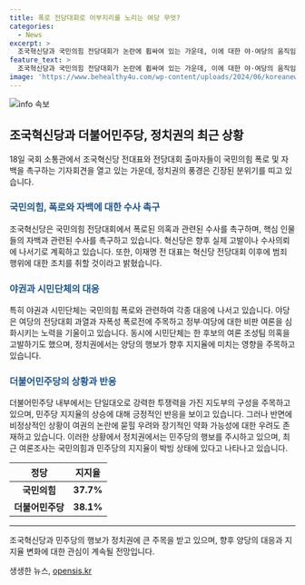 ```yaml
---
title: 폭로 전당대회로 어부지리를 노리는 여당 무엇?
categories:
  - News
excerpt: >
  조국혁신당과 국민의힘 전당대회가 논란에 휩싸여 있는 가운데, 이에 대한 야·여당의 움직임과 시민단체의 행동이 주목받고 있다. 의혹과 관련된 수사촉구와 고발 등의 계획이 발표되며 정치권의 긴장감이 높아지고 있다. 이에 따른 당 내부의 의견 차이와 지지율 변화도 큰 관심사로 대두되고 있으며, 정치권은 앞으로의 지지율에 어떤 영향을 미칠지 주목하고 있다.
feature_text: >
  조국혁신당과 국민의힘 전당대회가 논란에 휩싸여 있는 가운데, 이에 대한 야·여당의 움직임과 시민단체의 행동이 주목받고 있다. 의혹과 관련된 수사촉구와 고발 등의 계획이 발표되며 정치권의 긴장감이 높아지고 있다. 이에 따른 당 내부의 의견 차이와 지지율 변화도 큰 관심사로 대두되고 있으며, 정치권은 앞으로의 지지율에 어떤 영향을 미칠지 주목하고 있다.
image: 'https://www.behealthy4u.com/wp-content/uploads/2024/06/koreanews.jpg'
---
```


<p><img src="https://www.behealthy4u.com/wp-content/uploads/2024/06/koreanews.jpg" alt="info 속보" /></p>

<h2 data-ke-size="size26">조국혁신당과 더불어민주당, 정치권의 최근 상황</h2>

<p data-ke-size="size16">18일 국회 소통관에서 조국혁신당 전대표와 전당대회 출마자들이 국민의힘 폭로 및 자백을 촉구하는 기자회견을 열고 있는 가운데, 정치권의 풍경은 긴장된 분위기를 띠고 있습니다.</p>

<h3><b><span style="color: #1a5490;">국민의힘, 폭로와 자백에 대한 수사 촉구</span></b></h3>

<p data-ke-size="size16">조국혁신당은 국민의힘 전당대회에서 폭로된 의혹과 관련된 수사를 촉구하며, 핵심 인물들의 자백과 관련된 수사를 촉구하고 있습니다. 혁신당은 향후 실제 고발이나 수사의뢰에 나서기로 계획하고 있습니다. 또한, 이재명 전 대표는 혁신당 전당대회 이후에 범죄 행위에 대한 조치를 취할 것이라고 밝혔습니다.</p>

<h3><b><span style="color: #1a5490;">야권과 시민단체의 대응</span></b></h3>

<p data-ke-size="size16">특히 야권과 시민단체는 국민의힘 폭로와 관련하여 각종 대응에 나서고 있습니다. 야당은 여당의 전당대회 과열과 자폭성 폭로전에 주목하고 정부·여당에 대한 비판 여론을 심화시키는 노력을 기울이고 있습니다. 동시에 시민단체는 한 후보의 여론 조성팀 의혹을 고발하기도 했으며, 정치권에서는 양당의 행보가 향후 지지율에 미치는 영향을 주목하고 있습니다.</p>

<h3><b><span style="color: #1a5490;">더불어민주당의 상황과 반응</span></b></h3>

<p data-ke-size="size16">더불어민주당 내부에서는 단일대오로 강력한 투쟁력을 가진 지도부의 구성을 주목하고 있으며, 민주당 지지율의 상승에 대해 긍정적인 반응을 보이고 있습니다. 그러나 반면에 비정상적인 상황이 여권의 논란에 묻힐 우려와 장기적인 약화 가능성에 대한 우려도 존재하고 있습니다. 이러한 상황에서 정치권에서는 민주당의 행보를 주시하고 있으며, 최근 여론조사는 국민의힘과 민주당의 지지율이 박빙 상태에 있다고 나타나고 있습니다.</p>

<table>
    <thead>
        <tr>
            <th>정당</th>
            <th>지지율</th>
        </tr>
    </thead>
    <tbody>
        <tr>
            <td style="text-align: center; height: 17px;"><b>국민의힘</b></td>
            <td style="text-align: center; height: 17px;"><b>37.7%</b></td>
        </tr>
        <tr>
            <td style="text-align: center; height: 17px;"><b>더불어민주당</b></td>
            <td style="text-align: center; height: 17px;"><b>38.1%</b></td>
        </tr>
    </tbody>
</table>

<hr>

<p data-ke-size="size16">조국혁신당과 민주당의 행보가 정치권에 큰 주목을 받고 있으며, 향후 양당의 대응과 지지율 변화에 대한 관심이 계속될 전망입니다.</p>
생생한 뉴스, <a href="https://opensis.kr" rel="dofollow">opensis.kr</a>


